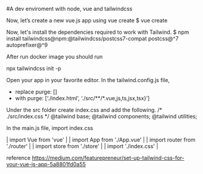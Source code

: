 #A dev enviroment with node, vue and tailwindcss

Now, let’s create a new vue.js app using vue create <app-name>
$ vue create <app-name>

Now, let's install the dependencies required to work with Tailwind.
$ npm install tailwindcss@npm:@tailwindcss/postcss7-compat postcss@^7 autoprefixer@^9

After run docker image you should run 

npx tailwindcss init -p

Open your app in your favorite editor.
In the tailwind.config.js file,
- replace purge: []
- with purge: [‘./index.html’, ‘./src/**/*.vue,js,ts,jsx,tsx}’]

Under the src folder create index.css and add the following.
/* ./src/index.css */
@tailwind base;
@tailwind components;
@tailwind utilities;


In the main.js file, import index.css

|       import Vue from 'vue'               |
|       import App from './App.vue'         |
|       import router from './router'       |
|       import store from './store'         |
|       import './index.css'                |

reference
https://medium.com/featurepreneur/set-up-tailwind-css-for-your-vue-js-app-5a8801fd0a55